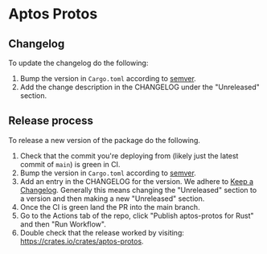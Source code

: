 # Aptos Protos

## Changelog
To update the changelog do the following:

1. Bump the version in `Cargo.toml` according to [semver](https://semver.org/).
1. Add the change description in the CHANGELOG under the "Unreleased" section.

## Release process
To release a new version of the package do the following.

1. Check that the commit you're deploying from (likely just the latest commit of `main`) is green in CI.
1. Bump the version in `Cargo.toml` according to [semver](https://semver.org/).
1. Add an entry in the CHANGELOG for the version. We adhere to [Keep a Changelog](https://keepachangelog.com/en/1.0.0/). Generally this means changing the "Unreleased" section to a version and then making a new "Unreleased" section.
1. Once the CI is green land the PR into the main branch.
1. Go to the Actions tab of the repo, click "Publish aptos-protos for Rust" and then "Run Workflow".
1. Double check that the release worked by visiting: https://crates.io/crates/aptos-protos.
